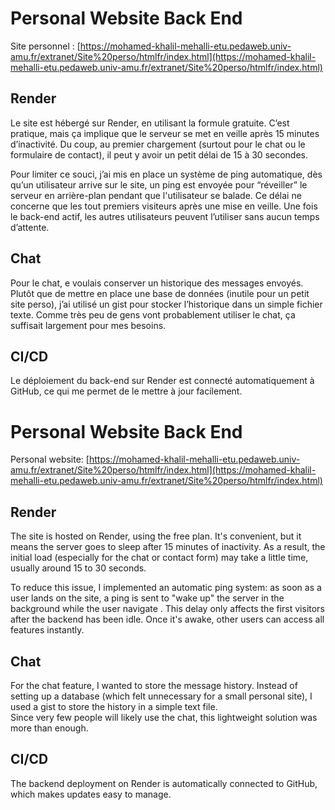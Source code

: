 # Personal Website Back End

Site personnel : [https://mohamed-khalil-mehalli-etu.pedaweb.univ-amu.fr/extranet/Site%20perso/htmlfr/index.html](https://mohamed-khalil-mehalli-etu.pedaweb.univ-amu.fr/extranet/Site%20perso/htmlfr/index.html)

## Render 

Le site est hébergé sur Render, en utilisant la formule gratuite. C’est pratique, mais ça implique que le serveur se met en veille après 15 minutes d’inactivité. Du coup, au premier chargement (surtout pour le chat ou le formulaire de contact), il peut y avoir un petit délai de 15 à 30 secondes.

Pour limiter ce souci, j’ai mis en place un système de ping automatique, dès qu’un utilisateur arrive sur le site, un ping est envoyée pour “réveiller” le serveur en arrière-plan pendant que l'utilisateur se balade.
Ce délai ne concerne que les tout premiers visiteurs après une mise en veille. Une fois le back-end actif, les autres utilisateurs peuvent l’utiliser sans aucun temps d’attente.

## Chat

Pour le chat, e voulais conserver un historique des messages envoyés. Plutôt que de mettre en place une base de données (inutile pour un petit site perso), j’ai utilisé un gist pour stocker l’historique dans un simple fichier texte. Comme très peu de gens vont probablement utiliser le chat, ça suffisait largement pour mes besoins.

## CI/CD

Le déploiement du back-end sur Render est connecté automatiquement à GitHub, ce qui me permet de le mettre à jour facilement.

# Personal Website Back End

Personal website: [https://mohamed-khalil-mehalli-etu.pedaweb.univ-amu.fr/extranet/Site%20perso/htmlfr/index.html](https://mohamed-khalil-mehalli-etu.pedaweb.univ-amu.fr/extranet/Site%20perso/htmlfr/index.html)

## Render

The site is hosted on Render, using the free plan. It's convenient, but it means the server goes to sleep after 15 minutes of inactivity. As a result, the initial load (especially for the chat or contact form) may take a little time, usually around 15 to 30 seconds.

To reduce this issue, I implemented an automatic ping system: as soon as a user lands on the site, a ping is sent to "wake up" the server in the background while the user navigate . This delay only affects the first visitors after the backend has been idle. Once it's awake, other users can access all features instantly.

## Chat

For the chat feature, I wanted to store the message history.  Instead of setting up a database (which felt unnecessary for a small personal site), I used a  gist to store the history in a simple text file.  
Since very few people will likely use the chat, this lightweight solution was more than enough.

## CI/CD

The backend deployment on Render is automatically connected to GitHub, which makes updates easy to manage.